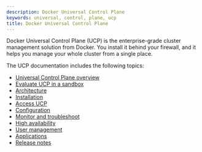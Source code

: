```yaml
---
description: Docker Universal Control Plane
keywords: universal, control, plane, ucp
title: Docker Universal Control Plane
---
```


Docker Universal Control Plane (UCP) is the enterprise-grade cluster management
solution from Docker. You install it behind your firewall, and it helps you
manage your whole cluster from a single place.

The UCP documentation includes the following topics:

* [Universal Control Plane overview](overview.md)
* [Evaluate UCP in a sandbox](install-sandbox.md)
* [Architecture](architecture.md)
* [Installation](installation/system-requirements.md)
* [Access UCP](access-ucp/web-based-access.md)
* [Configuration](configuration/multi-host-networking.md)
* [Monitor and troubleshoot](monitor/monitor-ucp.md)
* [High availability](high-availability/set-up-high-availability.md)
* [User management](user-management/authentication-and-authorization.md)
* [Applications](applications/deploy-app-ui.md)
* [Release notes](release_notes.md)
